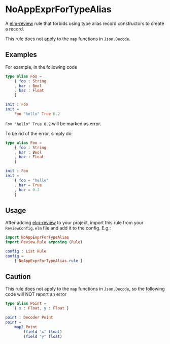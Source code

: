 # NoAppExprForTypeAlias



A [elm-review](https://package.elm-lang.org/packages/jfmengels/elm-review/latest/) rule that forbids using type alias record constructors to create a record. 

This rule does not apply to the `map` functions in `Json.Decode`. 

## Examples 

For example, in the following code

```elm
type alias Foo = 
    { foo : String
    , bar : Bool
    , baz : Float
    }

init : Foo
init = 
    Foo "hello" True 0.2
```

`Foo "hello" True 0.2` will be marked as error. 

To be rid of the error, simply do: 

```elm
type alias Foo = 
    { foo : String
    , bar : Bool
    , baz : Float
    }

init : Foo
init = 
    { foo = "hello"
    , bar = True
    , baz = 0.2    
    }
```



## Usage



After adding [elm-review](https://package.elm-lang.org/packages/jfmengels/elm-review/latest/) to your project, import this rule from
your `ReviewConfig.elm` file and add it to the config. E.g.:

```elm
import NoAppExprForTypeAlias
import Review.Rule exposing (Rule)

config : List Rule
config =
    [ NoAppExprForTypeAlias.rule ]

```
## Caution

This rule does not apply to the `map` functions in `Json.Decode`, so the following code will NOT report an error

```elm
type alias Point =
    { x : Float, y : Float }

point : Decoder Point
point =
    map2 Point
        (field "x" float)
        (field "y" float)
```
